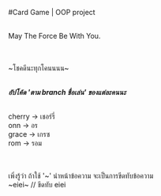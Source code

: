 #Card Game | OOP project

<br>May The Force Be With You.


<br><br>\~โชคดีนะทุกโคนนนน\~<br><br>


***อัปโค้ด 'ตาม branch ชื่อเล่น' ของแต่ละคนนะ***

<br>cherry  -> เชอร์รี่
<br>onn     -> อร
<br>grace   -> เกรซ
<br>rom     -> รอม


<br><br>เพิ่งรู้ว่า ถ้าใช้ '\~' นำหน้าข้อความ จะเป็นการขีดทับข้อความ
<br>~eiei~ // ขีดทับ eiei
